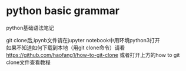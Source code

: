 # python basic grammar
python基础语法笔记  

git clone后,ipynb文件请在jupyter notebook中用环境python3打开  
如果不知道如何下载到本地（用git clone命令）请看  
https://github.com/haofang1/how-to-git-clone
或者打开上方的how to git clone文件查看教程
